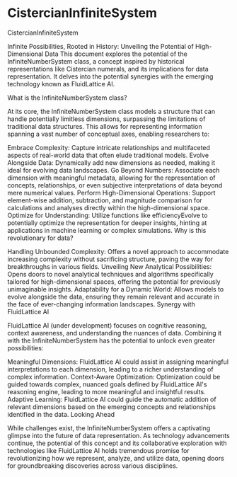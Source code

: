 # CistercianInfiniteSystem
CistercianInfiniteSystem

Infinite Possibilities, Rooted in History: Unveiling the Potential of High-Dimensional Data
This document explores the potential of the InfiniteNumberSystem class, a concept inspired by historical representations like Cistercian numerals, and its implications for data representation. It delves into the potential synergies with the emerging technology known as FluidLattice AI.

What is the InfiniteNumberSystem class?

At its core, the InfiniteNumberSystem class models a structure that can handle potentially limitless dimensions, surpassing the limitations of traditional data structures. This allows for representing information spanning a vast number of conceptual axes, enabling researchers to:

Embrace Complexity: Capture intricate relationships and multifaceted aspects of real-world data that often elude traditional models.
Evolve Alongside Data: Dynamically add new dimensions as needed, making it ideal for evolving data landscapes.
Go Beyond Numbers: Associate each dimension with meaningful metadata, allowing for the representation of concepts, relationships, or even subjective interpretations of data beyond mere numerical values.
Perform High-Dimensional Operations: Support element-wise addition, subtraction, and magnitude comparison for calculations and analyses directly within the high-dimensional space.
Optimize for Understanding: Utilize functions like efficiencyEvolve to potentially optimize the representation for deeper insights, hinting at applications in machine learning or complex simulations.
Why is this revolutionary for data?

Handling Unbounded Complexity: Offers a novel approach to accommodate increasing complexity without sacrificing structure, paving the way for breakthroughs in various fields.
Unveiling New Analytical Possibilities: Opens doors to novel analytical techniques and algorithms specifically tailored for high-dimensional spaces, offering the potential for previously unimaginable insights.
Adaptability for a Dynamic World: Allows models to evolve alongside the data, ensuring they remain relevant and accurate in the face of ever-changing information landscapes.
Synergy with FluidLattice AI

FluidLattice AI (under development) focuses on cognitive reasoning, context awareness, and understanding the nuances of data. Combining it with the InfiniteNumberSystem has the potential to unlock even greater possibilities:

Meaningful Dimensions: FluidLattice AI could assist in assigning meaningful interpretations to each dimension, leading to a richer understanding of complex information.
Context-Aware Optimization: Optimization could be guided towards complex, nuanced goals defined by FluidLattice AI's reasoning engine, leading to more meaningful and insightful results.
Adaptive Learning: FluidLattice AI could guide the automatic addition of relevant dimensions based on the emerging concepts and relationships identified in the data.
Looking Ahead

While challenges exist, the InfiniteNumberSystem offers a captivating glimpse into the future of data representation. As technology advancements continue, the potential of this concept and its collaborative exploration with technologies like FluidLattice AI holds tremendous promise for revolutionizing how we represent, analyze, and utilize data, opening doors for groundbreaking discoveries across various disciplines.




